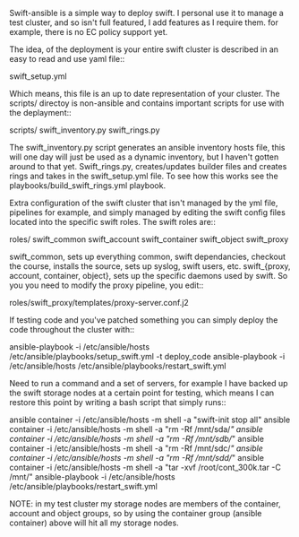 Swift-ansible is a simple way to deploy swift. I personal use it to manage a test cluster, and so isn't full featured, I add features as I require them. for example, there is no EC policy support yet.

The idea, of the deployment is your entire swift cluster is described in an easy to read and use yaml file::

  swift_setup.yml

Which means, this file is an up to date representation of your cluster. The scripts/ directoy is non-ansible and contains important scripts for use with the deplayment::

  scripts/
    swift_inventory.py
    swift_rings.py

The swift_inventory.py script generates an ansible inventory hosts file, this will one day will just be used as a dynamic inventory, but I haven't gotten around to that yet. Swift_rings.py, creates/updates builder files and creates rings and takes in the swift_setup.yml file. To see how this works see the playbooks/build_swift_rings.yml playbook.

Extra configuration of the swift cluster that isn't managed by the yml file, pipelines for example, and simply managed by editing the swift config files located into the specific swift roles. The swift roles are::

  roles/
    swift_common
    swift_account
    swift_container
    swift_object
    swift_proxy

swift_common, sets up everything common, swift dependancies, checkout the course, installs the source, sets up syslog, swift users, etc.
swift_{proxy, account, container, object}, sets up the specific daemons used by swift. So you you need to modify the proxy pipeline, you edit::

  roles/swift_proxy/templates/proxy-server.conf.j2

If testing code and you've patched something you can simply deploy the code throughout the cluster with::

   ansible-playbook -i /etc/ansible/hosts /etc/ansible/playbooks/setup_swift.yml -t deploy_code
   ansible-playbook -i /etc/ansible/hosts /etc/ansible/playbooks/restart_swift.yml

Need to run a command and a set of servers, for example I have backed up the swift storage nodes at a certain point for testing, which means I can restore this point by writing a bash script that simply runs::

  ansible container -i /etc/ansible/hosts -m shell -a "swift-init stop all"
  ansible container -i /etc/ansible/hosts -m shell -a "rm -Rf /mnt/sda/*"
  ansible container -i /etc/ansible/hosts -m shell -a "rm -Rf /mnt/sdb/*"
  ansible container -i /etc/ansible/hosts -m shell -a "rm -Rf /mnt/sdc/*"
  ansible container -i /etc/ansible/hosts -m shell -a "rm -Rf /mnt/sdd/*"
  ansible container -i /etc/ansible/hosts -m shell -a "tar -xvf /root/cont_300k.tar -C /mnt/"
  ansible-playbook -i /etc/ansible/hosts /etc/ansible/playbooks/restart_swift.yml

NOTE: in my test cluster my storage nodes are members of the container, account and object groups, so by using the container group (ansible container) above will hit all my storage nodes.
